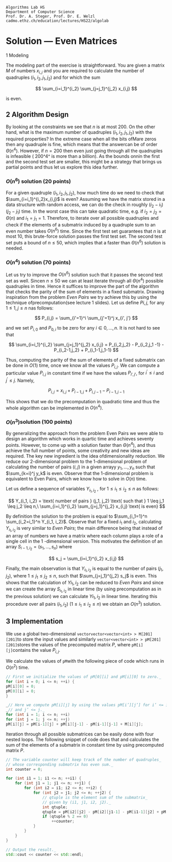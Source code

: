 ```
Algorithms Lab HS
Department of Computer Science
Prof. Dr. A. Steger, Prof. Dr. E. Welzl
cadmo.ethz.ch/education/lectures/HS22/algolab
```
# Solution — Even Matrices

1 Modeling

The modeling part of the exercise is straightforward. You are given a matrix $M$ of numbers $x_{i,j}$ and you are required to calculate the number of quadruples $(i_1 ,i_2 ,j_1 ,j_2)$ and for which the sum

$$
\sum_{i=i_1}^{i_2} \sum_{j=j_1}^{j_2} x_{i,j}
$$

is even.

## 2 Algorithm Design

By looking at the constraints we see that $n$ is at most 200. On the other hand, what is the maximum number of quadruples $(i_1 ,i_2 ,j_1 ,j_2 )$ with the required properties? In the extreme case when all the bits ofMare zeros then any quadruple is fine, which means that the answercan be of order $Θ(n^4 )$. However, if $n= 200$ then even just going through all the quadruples is
infeasible ( 200^4^ is more than a billion). As the bounds onnin the first and the second test set are smaller, this might be a strategy that brings us partial points and thus let us explore this idea further.

### $O(n^6 )$ solution (20 points)

For a given quadruple $(i_1 ,i_2 ,j_1 ,j_2 )$, how much time do we need to
check that $\sum_{i=i_1}^{i_2}x_{i,j}$ is even? Assuming we have the matrix stored in a data structure with random access, we can do the check in roughly $(i_2 −i_1 )(j_2 −j_1 )$ time. In the worst case this can take quadratic time, e.g. if $i_2 =j_2 =Θ(n)$ and $i_1 =j_1 = 1$. Therefore, to iterate over all possible quadruples and check if the elements of a submatrix induced by a quadruple sum to an even number takes $O(n^6 )$ time. Since the first test set guarantees that $n$ is at most 10, this brute-force solution passes the first test set. The second test set puts a bound of $n \leq 50$, which implies that a faster than $Θ(n^6 )$ solution is needed.

### $O(n^4 )$ solution (70 points)

Let us try to improve the $O(n^6 )$ solution such that it passes the second test set as well. Sincen $n \leq 50$ we can at least iterate through all $Θ(n^4 )$ possible quadruples in time. Hence it suffices to improve the part of the algorithm that checks the parity of the sum of elements in a fixed submatrix. Drawing inspiration from the problem *Even Pairs* we try achieve this by using the technique ofprecomputation(see lecture 1 slides). Let
us define $Pi,j$, for any $1 \leq 1,j \leq n$ nas follows:

$$
P_{i,j} = \sum_{i'=1}^i \sum_{j'=1}^j x_{i', j'}
$$

and we set $P_{i,0}$ and $P_{0,i}$ to be zero for any $i∈{0,...,n}$. It is not hard to see that

$$
\sum_{i=i_1}^{i_2} \sum_{j=j_1}^{j_2} x_{i,j} = P_{i_2,j_2} - P_{i_2,j_1 -1} - P_{i_2-1,j_2} + P_{i_1-1,j_1-1}
$$

Thus, computing the parity of the sum of elements of a fixed submatrix can be done in $O( 1 )$ time, once we know all the values $P_{i,j}$. We can compute a particular value $P_{i,j}$ in constant time if we have the values $P_{i′,j′}$, for $i^′ \leq i$ and $j^′ \leq j$. Namely,

$$
P_{i,j}=x_{i,j}+P_{i−1,j}+P_{i,j− 1} −P_{i−1,j− 1}
$$

This shows that we do the precomputation in quadratic time and thus the whole algorithm can be implemented in $O(n^4 )$.

### $O(n^3 )$solution (100 points)

By generalizing the approach from the problem Even Pairs we were able to design an algorithm which works in quartic time and achieves seventy points. However,
to come up with a solution faster than $Θ(n^4 )$, and thus achieve the full number of points, some creativity and new ideas are required. The key new ingredient is the idea ofdimensionality reduction. We reduce our 2-dimensional problem to the 1-dimensional problem of calculating the number of pairs $(i,j)$ in a given arrayy $y_1,\ldots,y_n$ such that $\sum_{k=i}^j y_k$ is even. Observe that the 1-dimensional problem is equivalent to Even Pairs, which we know how to solve in $O(n)$ time.

Let us define a sequence of variables $Y_{i_1 ,i_2}$ , for $1\leq i_1 \leq i_2 \leq n$ as follows:

$$
Y_{i_1, i_2} = \text{ number of pairs } (j_1, j_2) \text{ such that } 1 \leq j_1 \leq j_2 \leq n,\ \sum_{i=i_1}^{i_2} \sum_{j=j_1}^{j_2} x_{i,j} \text{ is even}
$$

By definition the solution to the problem is equal to $\sum_{i_1=1}^n \sum_{i_2=i_1}^n Y_{i_1, i_2}$. Observe that for a fixed $i_1$ and $i_2$, calculating $Y_{i_1 ,i_2}$ is very similar to *Even Pairs*; the main difference being that instead of an array of numbers we have a matrix where each column plays a role of a single cell in the 1 -dimensional version. This motivates the definition of an array $S_{i-1 ,i_2} = (s_1 ,\ldots,s_n)$ where

$$
s_j = \sum_{i=i_1}^{i_2} x_{i,j}
$$

Finally, the main observation is that $Y_{i_1 ,i_2}$ is equal to the number of pairs $(j_1 ,j_2)$, where $1 \leq j_1 \leq j_2 \leq n$, such that $\sum_{j=j_1}^{j_2} s_j$ is even. This shows that the calculation of $Yi_1 ,i_2$ can be reduced to *Even Pairs* and since we can create the array $S_{i_1 ,i_2}$ in linear time (by using precomputation as in the previous solution) we can calculate $Yi_1 ,i_2$ in linear time. Iterating this procedure over all pairs $(i_1 ,i_2 )\ (1\leq i_1 \leq i_2 \leq n)$ we obtain an $O(n^3 )$ solution.


## 3 Implementation

We use a global two-dimensional `vectorvector<vector<int> > M[201][201]`to store the input values and similarly `vector<vector<int> > pM[201][201]`stores the values of the precomputed matrix $P$, where `pM[i][j]`contains the value $P_{i,j}$.

We calculate the values of `pM`with the following piece of code which runs in $O(n^2 )$ time.

```c++
// First we initialize the values of pM[0][i] and pM[i][0] to zero._
for (int i = 0; i <= n; ++i) {
pM[i][0] = 0;
pM[0][i] = 0;
}

_// Here we compute pM[i][j] by using the values pM[i’][j’] for i’ <= i_
_// and j’ <= j._
for (int i = 1; i <= n; ++i)
for (int j = 1; j <= n; ++j)
pM[i][j] = pM[i-1][j] + pM[i][j-1] - pM[i-1][j-1] + M[i][j];
```

Iteration through all possible submatrices can be easily done with four nested loops. The following snippet of code does that and calculates the sum of the elements of a submatrix in constant time by using precomputed matrix $P$.

```c++
// The variable counter will keep track of the number of quadruples_
// whose corresponding submatrix has even sum._
int counter = 0;

for (int i1 = 1; i1 <= n; ++i1) {
    for (int j1 = 1; j1 <= n; ++j1) {
        for (int i2 = i1; i2 <= n; ++i2) {
            for (int j2 = j1; j2 <= n; ++j2) {
                // qtuple is the element sum of the submatrix_
                // given by (i1, j1, i2, j2)._
                int qtuple;
                qtuple = pM[i2][j2] - pM[i2][j1-1] - pM[i1-1][j2] + pM[i1-1][j1-1];
                if (qtuple % 2 == 0)
                    ++counter;
            }
        }
    }
}

// Output the result._
std::cout << counter << std::endl;
```
